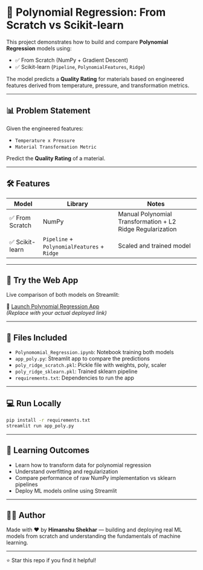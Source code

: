 
# 🔧 Polynomial Regression: From Scratch vs Scikit-learn

This project demonstrates how to build and compare **Polynomial Regression** models using:

- ✅ From Scratch (NumPy + Gradient Descent)
- ✅ Scikit-learn (`Pipeline`, `PolynomialFeatures`, `Ridge`)

The model predicts a **Quality Rating** for materials based on engineered features derived from temperature, pressure, and transformation metrics.

---

## 📊 Problem Statement

Given the engineered features:

- `Temperature x Pressure`
- `Material Transformation Metric`

Predict the **Quality Rating** of a material.

---

## 🛠 Features

| Model | Library | Notes |
|-------|---------|-------|
| ✅ From Scratch | NumPy | Manual Polynomial Transformation + L2 Ridge Regularization |
| ✅ Scikit-learn | `Pipeline` + `PolynomialFeatures` + `Ridge` | Scaled and trained model |

---

## 🚀 Try the Web App

Live comparison of both models on Streamlit:

🔗 [Launch Polynomial Regression App](https://your-poly-app-url.streamlit.app)  
_(Replace with your actual deployed link)_

---

## 📁 Files Included

- `Polynomomial_Regression.ipynb`: Notebook training both models
- `app_poly.py`: Streamlit app to compare the predictions
- `poly_ridge_scratch.pkl`: Pickle file with weights, poly, scaler
- `poly_ridge_sklearn.pkl`: Trained sklearn pipeline
- `requirements.txt`: Dependencies to run the app

---

## 💻 Run Locally

```bash
pip install -r requirements.txt
streamlit run app_poly.py
```

---

## 🧠 Learning Outcomes

- Learn how to transform data for polynomial regression
- Understand overfitting and regularization
- Compare performance of raw NumPy implementation vs sklearn pipelines
- Deploy ML models online using Streamlit

---

## 👨‍💻 Author

Made with ❤️ by **Himanshu Shekhar** — building and deploying real ML models from scratch and understanding the fundamentals of machine learning.

---

⭐️ Star this repo if you find it helpful!
